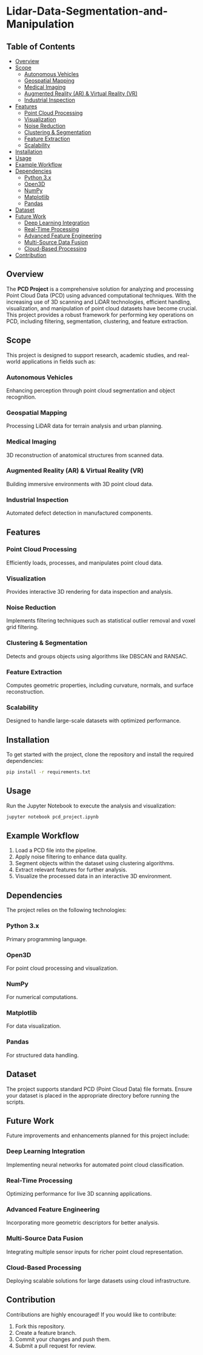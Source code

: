 # Lidar-Data-Segmentation-and-Manipulation

## Table of Contents
- [Overview](#overview)
- [Scope](#scope)
  - [Autonomous Vehicles](#autonomous-vehicles)
  - [Geospatial Mapping](#geospatial-mapping)
  - [Medical Imaging](#medical-imaging)
  - [Augmented Reality (AR) & Virtual Reality (VR)](#augmented-reality-ar--virtual-reality-vr)
  - [Industrial Inspection](#industrial-inspection)
- [Features](#features)
  - [Point Cloud Processing](#point-cloud-processing)
  - [Visualization](#visualization)
  - [Noise Reduction](#noise-reduction)
  - [Clustering & Segmentation](#clustering--segmentation)
  - [Feature Extraction](#feature-extraction)
  - [Scalability](#scalability)
- [Installation](#installation)
- [Usage](#usage)
- [Example Workflow](#example-workflow)
- [Dependencies](#dependencies)
  - [Python 3.x](#python-3x)
  - [Open3D](#open3d)
  - [NumPy](#numpy)
  - [Matplotlib](#matplotlib)
  - [Pandas](#pandas)
- [Dataset](#dataset)
- [Future Work](#future-work)
  - [Deep Learning Integration](#deep-learning-integration)
  - [Real-Time Processing](#real-time-processing)
  - [Advanced Feature Engineering](#advanced-feature-engineering)
  - [Multi-Source Data Fusion](#multi-source-data-fusion)
  - [Cloud-Based Processing](#cloud-based-processing)
- [Contribution](#contribution)

## Overview
The **PCD Project** is a comprehensive solution for analyzing and processing Point Cloud Data (PCD) using advanced computational techniques. With the increasing use of 3D scanning and LiDAR technologies, efficient handling, visualization, and manipulation of point cloud datasets have become crucial. This project provides a robust framework for performing key operations on PCD, including filtering, segmentation, clustering, and feature extraction.

## Scope
This project is designed to support research, academic studies, and real-world applications in fields such as:

### Autonomous Vehicles
Enhancing perception through point cloud segmentation and object recognition.

### Geospatial Mapping
Processing LiDAR data for terrain analysis and urban planning.

### Medical Imaging
3D reconstruction of anatomical structures from scanned data.

### Augmented Reality (AR) & Virtual Reality (VR)
Building immersive environments with 3D point cloud data.

### Industrial Inspection
Automated defect detection in manufactured components.

## Features

### Point Cloud Processing
Efficiently loads, processes, and manipulates point cloud data.

### Visualization
Provides interactive 3D rendering for data inspection and analysis.

### Noise Reduction
Implements filtering techniques such as statistical outlier removal and voxel grid filtering.

### Clustering & Segmentation
Detects and groups objects using algorithms like DBSCAN and RANSAC.

### Feature Extraction
Computes geometric properties, including curvature, normals, and surface reconstruction.

### Scalability
Designed to handle large-scale datasets with optimized performance.

## Installation
To get started with the project, clone the repository and install the required dependencies:

```bash
pip install -r requirements.txt
```

## Usage
Run the Jupyter Notebook to execute the analysis and visualization:

```bash
jupyter notebook pcd_project.ipynb
```

## Example Workflow
1. Load a PCD file into the pipeline.
2. Apply noise filtering to enhance data quality.
3. Segment objects within the dataset using clustering algorithms.
4. Extract relevant features for further analysis.
5. Visualize the processed data in an interactive 3D environment.

## Dependencies
The project relies on the following technologies:

### Python 3.x
Primary programming language.

### Open3D
For point cloud processing and visualization.

### NumPy
For numerical computations.

### Matplotlib
For data visualization.

### Pandas
For structured data handling.

## Dataset
The project supports standard PCD (Point Cloud Data) file formats. Ensure your dataset is placed in the appropriate directory before running the scripts.

## Future Work
Future improvements and enhancements planned for this project include:

### Deep Learning Integration
Implementing neural networks for automated point cloud classification.

### Real-Time Processing
Optimizing performance for live 3D scanning applications.

### Advanced Feature Engineering
Incorporating more geometric descriptors for better analysis.

### Multi-Source Data Fusion
Integrating multiple sensor inputs for richer point cloud representation.

### Cloud-Based Processing
Deploying scalable solutions for large datasets using cloud infrastructure.

## Contribution
Contributions are highly encouraged! If you would like to contribute:

1. Fork this repository.
2. Create a feature branch.
3. Commit your changes and push them.
4. Submit a pull request for review.
